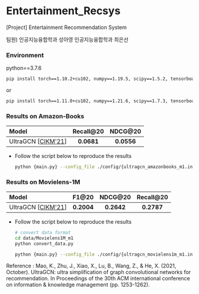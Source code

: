 # Entertainment_Recsys
[Project] Entertainment Recommendation System

팀원)
인공지능융합학과 성아영
인공지능융합학과 최은선


### Environment

python==3.7.6

  ```bash
  pip install torch==1.10.2+cu102, numpy==1.19.5, scipy==1.5.2, tensorboard==2.11.2
  ```
  
or

  ```bash
  pip install torch==1.11.0+cu102, numpy==1.21.6, scipy==1.7.3, tensorboard==2.11.2
  ```




### Results on Amazon-Books

| Model                                                     | Recall@20  | NDCG@20    |
|:--------------------------------------------------------- |:----------:|:----------:|
| UltraGCN [[CIKM'21](https://arxiv.org/abs/2110.15114)]    | **0.0681** | **0.0556** |

+ Follow the script below to reproduce the results
  
  ```bash
  python {main.py} --config_file ./config/{ultragcn_amazonbooks_m1.ini}
  ```


### Results on Movielens-1M

| Model                                                   | F1@20      | NDCG@20    | Recall@20  |
|:------------------------------------------------------- |:----------:|:----------:|:----------:|
| UltraGCN [[CIKM'21](https://arxiv.org/abs/2110.15114)]  | **0.2004** | **0.2642** | **0.2787** |

+ Follow the script below to reproduce the results
  
  ```bash
  # convert data format
  cd data/Movielens1M_m1
  python convert_data.py
  
  python {main.py} --config_file ./config/{ultragcn_movielens1m_m1.ini}
  ```






Reference : Mao, K., Zhu, J., Xiao, X., Lu, B., Wang, Z., & He, X. (2021, October). UltraGCN: ultra simplification of graph convolutional networks for recommendation. In Proceedings of the 30th ACM international conference on information & knowledge management (pp. 1253-1262).
